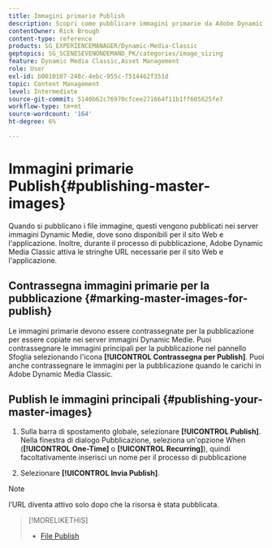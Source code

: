 ```yaml
---
title: Immagini primarie Publish
description: Scopri come pubblicare immagini primarie da Adobe Dynamic Media Classic.
contentOwner: Rick Brough
content-type: reference
products: SG_EXPERIENCEMANAGER/Dynamic-Media-Classic
geptopics: SG_SCENESEVENONDEMAND_PK/categories/image_sizing
feature: Dynamic Media Classic,Asset Management
role: User
exl-id: b0010107-248c-4ebc-955c-7514462f351d
topic: Content Management
level: Intermediate
source-git-commit: 5140b62c76970cfcee271664f11b1ff605625fe7
workflow-type: tm+mt
source-wordcount: '164'
ht-degree: 6%

---
```


# Immagini primarie Publish{#publishing-master-images}

Quando si pubblicano i file immagine, questi vengono pubblicati nei server immagini Dynamic Medie, dove sono disponibili per il sito Web e l&#39;applicazione. Inoltre, durante il processo di pubblicazione, Adobe Dynamic Media Classic attiva le stringhe URL necessarie per il sito Web e l&#39;applicazione.

## Contrassegna immagini primarie per la pubblicazione {#marking-master-images-for-publish}

Le immagini primarie devono essere contrassegnate per la pubblicazione per essere copiate nei server immagini Dynamic Medie. Puoi contrassegnare le immagini principali per la pubblicazione nel pannello Sfoglia selezionando l&#39;icona **[!UICONTROL Contrassegna per Publish]**. Puoi anche contrassegnare le immagini per la pubblicazione quando le carichi in Adobe Dynamic Media Classic.

## Publish le immagini principali {#publishing-your-master-images}

1. Sulla barra di spostamento globale, selezionare **[!UICONTROL Publish]**. Nella finestra di dialogo Pubblicazione, seleziona un&#39;opzione When (**[!UICONTROL One-Time]** o **[!UICONTROL Recurring]**), quindi facoltativamente inserisci un nome per il processo di pubblicazione

1. Selezionare **[!UICONTROL Invia Publish]**.

>[!NOTE]
>
>l’URL diventa attivo solo dopo che la risorsa è stata pubblicata.

>[!MORELIKETHIS]
>
>* [File Publish](publishing-files.md#publishing_files)
